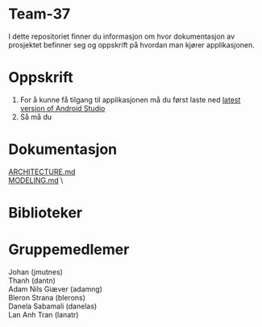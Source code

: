 # Team-37
I dette repositoriet finner du informasjon om hvor dokumentasjon av prosjektet befinner seg og oppskrift på hvordan man kjører applikasjonen. 

# Oppskrift
1. For å kunne få tilgang til applikasjonen må du først laste ned [latest version of Android Studio](https://developer.android.com/studio)
2. Så må du 


# Dokumentasjon 
[ARCHITECTURE.md](https://github.uio.no/IN2000-V24/team-37/blob/master/ARCHITECTURE.md) \
[MODELING.md](https://github.uio.no/IN2000-V24/team-37/blob/master/MODELING.md) \


# Biblioteker 


# Gruppemedlemer 
Johan (jmutnes) \
Thanh (dantn) \
Adam Nils Giæver (adamng) \
Bleron Strana (blerons) \
Danela Sabamali (danelas) \
Lan Anh Tran (lanatr)

